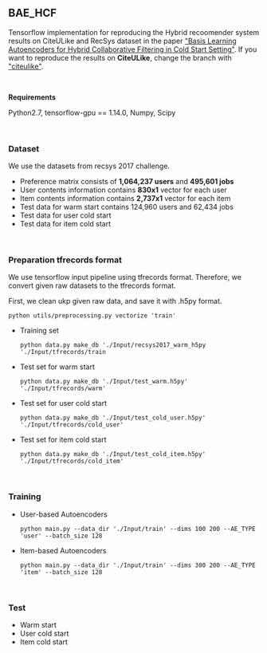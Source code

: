 ## BAE_HCF

Tensorflow implementation for reproducing the Hybrid recoomender system results on CiteULike and RecSys dataset in the paper ["Basis Learning Autoencoders for Hybrid Collaborative Filtering in Cold Start Setting"](http://kalman.kaist.ac.kr/assets/papers/MLSP-2.pdf). If you want to reproduce the results on **CiteULike**, change the branch with <a href="https://github.com/kaiser5072/BAE-HCF/tree/citeulike">"citeulike"</a>.

</br>

**Requirements**

Python2.7, tensorflow-gpu == 1.14.0, Numpy, Scipy

</br>

### Dataset

We use the datasets from recsys 2017 challenge.

- Preference matrix consists of **1,064,237 users** and **495,601 jobs**
- User contents information contains **830x1** vector for each user
- Item contents information contains **2,737x1** vector for each item
- Test data for warm start contains 124,960 users and 62,434 jobs
- Test data for user cold start
- Test data for item cold start

</br>

### Preparation tfrecords format

We use tensorflow input pipeline using tfrecords format. Therefore, we convert given raw datasets to the tfrecords format.

First, we clean ukp given raw data, and save it with .h5py format.

```python utils/preprocessing.py vectorize 'train'```



- Training set

  ```python data.py make_db './Input/recsys2017_warm_h5py './Input/tfrecords/train```

- Test set for warm start

  ```python data.py make_db './Input/test_warm.h5py' './Input/tfrecords/warm'```

- Test set for user cold start

  ```python data.py make_db './Input/test_cold_user.h5py' './Input/tfrecords/cold_user'```

- Test set for item cold start

  ```python data.py make_db './Input/test_cold_item.h5py' './Input/tfrecords/cold_item'```

</br>

### Training

- User-based Autoencoders

  ```python main.py --data_dir './Input/train' --dims 100 200 --AE_TYPE 'user' --batch_size 128``` 

- Item-based Autoencoders

  ```python main.py --data_dir './Input/train' --dims 300 200 --AE_TYPE 'item' --batch_size 128```

  </br>

### Test

- Warm start
- User cold start
- Item cold start